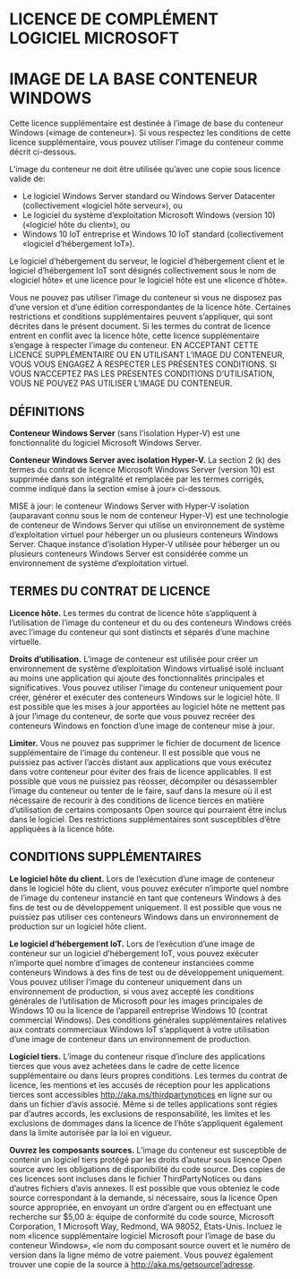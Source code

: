 
# <a name="microsoft-software-supplemental-license"></a>LICENCE DE COMPLÉMENT LOGICIEL MICROSOFT
# <a name="for-windows-container-base-image"></a>IMAGE DE LA BASE CONTENEUR WINDOWS 

Cette licence supplémentaire est destinée à l’image de base du conteneur Windows («image de conteneur»).  Si vous respectez les conditions de cette licence supplémentaire, vous pouvez utiliser l’image du conteneur comme décrit ci-dessous.

L’image du conteneur ne doit être utilisée qu’avec une copie sous licence valide de:
* Le logiciel Windows Server standard ou Windows Server Datacenter (collectivement «logiciel hôte serveur»), ou
* Le logiciel du système d’exploitation Microsoft Windows (version 10) («logiciel hôte du client»), ou
* Windows 10 IoT entreprise et Windows 10 IoT standard (collectivement «logiciel d’hébergement IoT»).

Le logiciel d’hébergement du serveur, le logiciel d’hébergement client et le logiciel d’hébergement IoT sont désignés collectivement sous le nom de «logiciel hôte» et une licence pour le logiciel hôte est une «licence d’hôte».

Vous ne pouvez pas utiliser l’image du conteneur si vous ne disposez pas d’une version et d’une édition correspondantes de la licence hôte.  Certaines restrictions et conditions supplémentaires peuvent s’appliquer, qui sont décrites dans le présent document.  Si les termes du contrat de licence entrent en conflit avec la licence hôte, cette licence supplémentaire s’engage à respecter l’image du conteneur. EN ACCEPTANT CETTE LICENCE SUPPLÉMENTAIRE OU EN UTILISANT L’IMAGE DU CONTENEUR, VOUS VOUS ENGAGEZ À RESPECTER LES PRÉSENTES CONDITIONS.  SI VOUS N’ACCEPTEZ PAS LES PRÉSENTES CONDITIONS D’UTILISATION, VOUS NE POUVEZ PAS UTILISER L’IMAGE DU CONTENEUR.  

## <a name="definitions"></a>DÉFINITIONS 

**Conteneur Windows Server** (sans l’isolation Hyper-V) est une fonctionnalité du logiciel Microsoft Windows Server. 

**Conteneur Windows Server avec isolation Hyper-V.**  La section 2 (k) des termes du contrat de licence Microsoft Windows Server (version 10) est supprimée dans son intégralité et remplacée par les termes corrigés, comme indiqué dans la section «mise à jour» ci-dessous.  

MISE à jour: le conteneur Windows Server with Hyper-V isolation (auparavant connu sous le nom de conteneur Hyper-V) est une technologie de conteneur de Windows Server qui utilise un environnement de système d’exploitation virtuel pour héberger un ou plusieurs conteneurs Windows Server.  Chaque instance d’isolation Hyper-V utilisée pour héberger un ou plusieurs conteneurs Windows Server est considérée comme un environnement de système d’exploitation virtuel.  

## <a name="license-terms"></a>TERMES DU CONTRAT DE LICENCE

**Licence hôte.** Les termes du contrat de licence hôte s’appliquent à l’utilisation de l’image du conteneur et du ou des conteneurs Windows créés avec l’image du conteneur qui sont distincts et séparés d’une machine virtuelle.

**Droits d’utilisation.**  L’image de conteneur est utilisée pour créer un environnement de système d’exploitation Windows virtualisé isolé incluant au moins une application qui ajoute des fonctionnalités principales et significatives. Vous pouvez utiliser l’image du conteneur uniquement pour créer, générer et exécuter des conteneurs Windows sur le logiciel hôte.  Il est possible que les mises à jour apportées au logiciel hôte ne mettent pas à jour l’image du conteneur, de sorte que vous pouvez recréer des conteneurs Windows en fonction d’une image de conteneur mise à jour.   
 
**Limiter.**  Vous ne pouvez pas supprimer le fichier de document de licence supplémentaire de l’image du conteneur.  Il est possible que vous ne puissiez pas activer l’accès distant aux applications que vous exécutez dans votre conteneur pour éviter des frais de licence applicables.  Il est possible que vous ne puissiez pas réosser, décompiler ou désassembler l’image du conteneur ou tenter de le faire, sauf dans la mesure où il est nécessaire de recourir à des conditions de licence tierces en matière d’utilisation de certains composants Open source qui pourraient être inclus dans le logiciel.  Des restrictions supplémentaires sont susceptibles d’être appliquées à la licence hôte.

## <a name="additional-terms"></a>CONDITIONS SUPPLÉMENTAIRES

**Le logiciel hôte du client.**  Lors de l’exécution d’une image de conteneur dans le logiciel hôte du client, vous pouvez exécuter n’importe quel nombre de l’image du conteneur instancié en tant que conteneurs Windows à des fins de test ou de développement uniquement.  Il est possible que vous ne puissiez pas utiliser ces conteneurs Windows dans un environnement de production sur un logiciel hôte client.

**Le logiciel d’hébergement IoT.**  Lors de l’exécution d’une image de conteneur sur un logiciel d’hébergement IoT, vous pouvez exécuter n’importe quel nombre d’images de conteneur instanciées comme conteneurs Windows à des fins de test ou de développement uniquement. Vous pouvez utiliser l’image du conteneur uniquement dans un environnement de production, si vous avez accepté les conditions générales de l’utilisation de Microsoft pour les images principales de Windows 10 ou la licence de l’appareil entreprise Windows 10 (contrat commercial Windows). Des conditions générales supplémentaires relatives aux contrats commerciaux Windows IoT s’appliquent à votre utilisation d’une image de conteneur dans un environnement de production.

**Logiciel tiers.** L’image du conteneur risque d’inclure des applications tierces que vous avez achetées dans le cadre de cette licence supplémentaire ou dans leurs propres conditions. Les termes du contrat de licence, les mentions et les accusés de réception pour les applications tierces sont accessibles http://aka.ms/thirdpartynotices en ligne sur ou dans un fichier d’avis associé. Même si de telles applications sont régies par d’autres accords, les exclusions de responsabilité, les limites et les exclusions de dommages dans la licence de l’hôte s’appliquent également dans la limite autorisée par la loi en vigueur.  
  
**Ouvrez les composants sources.** L’image du conteneur est susceptible de contenir un logiciel tiers protégé par les droits d’auteur sous licence Open source avec les obligations de disponibilité du code source. Des copies de ces licences sont incluses dans le fichier ThirdPartyNotices ou dans d’autres fichiers d’avis annexes. Il est possible que vous obteniez le code source correspondant à la demande, si nécessaire, sous la licence Open source appropriée, en envoyant un ordre d’argent ou en effectuant une recherche sur $5,00 à: équipe de conformité du code source, Microsoft Corporation, 1 Microsoft Way, Redmond, WA 98052, États-Unis. Incluez le nom «licence supplémentaire logiciel Microsoft pour l’image de base du conteneur Windows», «le nom du composant source ouvert et le numéro de version dans la ligne mémo de votre paiement. Vous pouvez également trouver une copie de la source à http://aka.ms/getsourcel’adresse.
